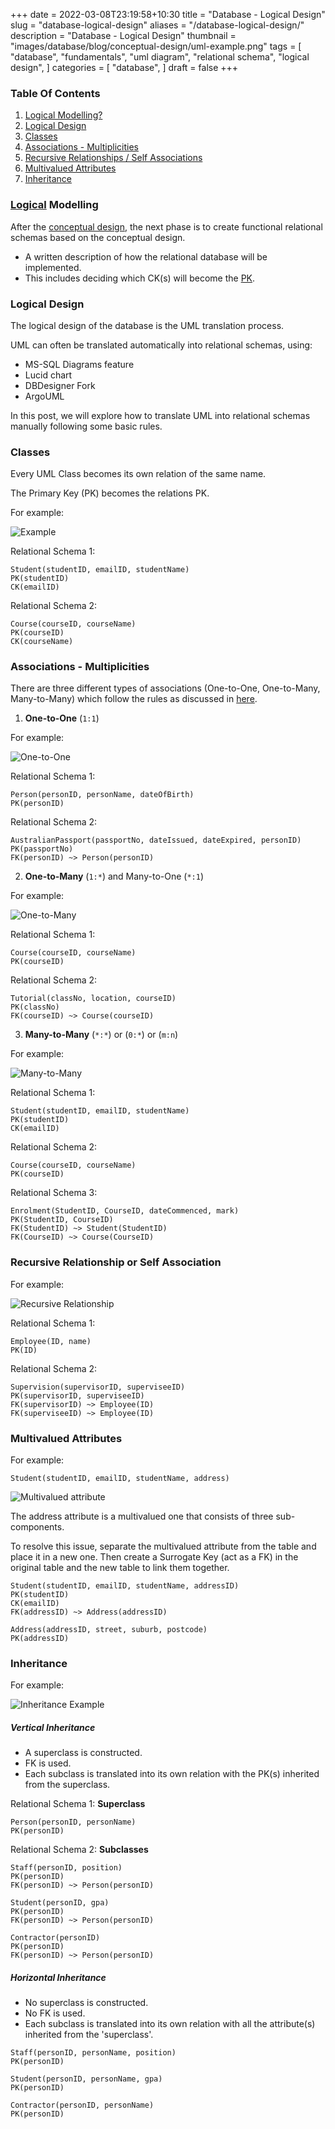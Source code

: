 +++
date = 2022-03-08T23:19:58+10:30
title = "Database - Logical Design"
slug = "database-logical-design"
aliases = "/database-logical-design/"
description = "Database - Logical Design"
thumbnail = "images/database/blog/conceptual-design/uml-example.png"
tags = [
    "database",
    "fundamentals",
    "uml diagram",
    "relational schema",
    "logical design",
]
categories = [
    "database",
]
draft = false
+++

### Table Of Contents

1. [Logical Modelling?](#logical-modelling)
1. [Logical Design](#logical-design)
1. [Classes](#classes)
1. [Associations - Multiplicities](#associations---multiplicities)
1. [Recursive Relationships / Self
   Associations](#recursive-relationship-or-self-association)
1. [Multivalued Attributes](#multivalued-attributes)
1. [Inheritance](#inheritance)

### [Logical](https://www.oxfordlearnersdictionaries.com/definition/english/logical_1?q=logical) Modelling

After the [conceptual
design](https://tanducmai.com/blog/database-conceptual-design), the next phase
is to create functional relational schemas based on the conceptual design.
- A written description of how the relational database will be implemented.
- This includes deciding which CK(s) will become the
  [PK](https://tanducmai.com/blog/database-identify-the-primary-key).

### Logical Design

The logical design of the database is the UML translation process.

UML can often be translated automatically into relational schemas, using:
- MS-SQL Diagrams feature
- Lucid chart
- DBDesigner Fork
- ArgoUML

In this post, we will explore how to translate UML into relational schemas
manually following some basic rules.

### Classes

Every UML Class becomes its own relation of the same name.

The Primary Key (PK) becomes the relations PK.

For example:

![Example](/images/database/blog/conceptual-design/association.png)

Relational Schema 1:

```text
Student(studentID, emailID, studentName)
PK(studentID)
CK(emailID)
```

Relational Schema 2:

```text
Course(courseID, courseName)
PK(courseID)
CK(courseName)
```

### Associations - Multiplicities

There are three different types of associations (One-to-One, One-to-Many,
Many-to-Many) which follow the rules as discussed in
[here](https://tanducmai.com/blog/database-conceptual-design/#multiplicity).

1. **One-to-One** (`1:1`)

For example:

![One-to-One](/images/database/blog/conceptual-design/one-to-one-2.png)

Relational Schema 1:

```text
Person(personID, personName, dateOfBirth)
PK(personID)
```

Relational Schema 2:

```text
AustralianPassport(passportNo, dateIssued, dateExpired, personID)
PK(passportNo)
FK(personID) ~> Person(personID)
```

2. **One-to-Many** (`1:*`) and Many-to-One (`*:1`)

For example:

![One-to-Many](/images/database/blog/conceptual-design/one-to-many-2.png)

Relational Schema 1:

```text
Course(courseID, courseName)
PK(courseID)
```

Relational Schema 2:

```text
Tutorial(classNo, location, courseID)
PK(classNo)
FK(courseID) ~> Course(courseID)
```

3. **Many-to-Many** (`*:*`) or (`0:*`) or (`m:n`)

For example:

![Many-to-Many](/images/database/blog/conceptual-design/association-class-after.png)

Relational Schema 1:

```text
Student(studentID, emailID, studentName)
PK(studentID)
CK(emailID)
```

Relational Schema 2:

```text
Course(courseID, courseName)
PK(courseID)
```

Relational Schema 3:

```text
Enrolment(StudentID, CourseID, dateCommenced, mark)
PK(StudentID, CourseID)
FK(StudentID) ~> Student(StudentID)
FK(CourseID) ~> Course(CourseID)
```

### Recursive Relationship or Self Association

For example:

![Recursive Relationship](/images/database/blog/conceptual-design/recursive-1.png)

Relational Schema 1:

```text
Employee(ID, name)
PK(ID)
```

Relational Schema 2:

```text
Supervision(supervisorID, superviseeID)
PK(supervisorID, superviseeID)
FK(supervisorID) ~> Employee(ID)
FK(superviseeID) ~> Employee(ID)
```

### Multivalued Attributes

For example:

```text
Student(studentID, emailID, studentName, address)
```

![Multivalued attribute](/images/database/blog/relational-concepts/multivalued.png)

The address attribute is a multivalued one that consists of three
sub-components.

To resolve this issue, separate the multivalued attribute from the table
and place it in a new one. Then create a Surrogate Key (act as a FK) in
the original table and the new table to link them together.

```text
Student(studentID, emailID, studentName, addressID)
PK(studentID)
CK(emailID)
FK(addressID) ~> Address(addressID)
```

```text
Address(addressID, street, suburb, postcode)
PK(addressID)
```

### Inheritance

For example:

![Inheritance
Example](/images/database/blog/conceptual-design/inheritance-1.png)

##### Vertical Inheritance

- A superclass is constructed.
- FK is used.
- Each subclass is translated into its own relation with the PK(s)
  inherited from the superclass.

Relational Schema 1: **Superclass**

```text
Person(personID, personName)
PK(personID)
```

Relational Schema 2: **Subclasses**

```text
Staff(personID, position)
PK(personID)
FK(personID) ~> Person(personID)

Student(personID, gpa)
PK(personID)
FK(personID) ~> Person(personID)

Contractor(personID)
PK(personID)
FK(personID) ~> Person(personID)
```

##### Horizontal Inheritance

- No superclass is constructed.
- No FK is used.
- Each subclass is translated into its own relation with all the
  attribute(s) inherited from the 'superclass'.

```text
Staff(personID, personName, position)
PK(personID)
```

```text
Student(personID, personName, gpa)
PK(personID)
```

```text
Contractor(personID, personName)
PK(personID)
```
